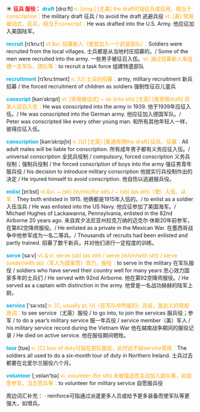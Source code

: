 ☀ <font color="red">**征兵 服役：**</font>
<font color="sky blue">**draft**</font> [drɑːft] 
<font color="orange">n. [sing.] [尤美] the draft可指征兵或征用，相当于conscription：</font>the military draft 征兵 / to avoid the draft 逃避兵役 <font color="orange">vt. [美] 常用被动式，征兵，相当于conscript：</font>He was drafted into the U.S. Army. 他应征加入美国陆军。
           
<font color="sky blue">**recruit**</font> [rɪˈkru:t]
<font color="orange">vt.&vi. 招募新人（使其加入一个武装部队）：</font>Soldiers were recruited from the local villages. 士兵都是从当地村庄招募的。/ Some of the men were recruited into the army. 一些男子被征召入伍。<font color="orange">vt. 通过招募新人来组建一支军队、团队等：</font>to recruit a task force 组建特遣部队
           
<font color="sky blue">**recruitment**</font> [rɪˈkruːtmənt]
<font color="orange">n. [U] 士兵的招募：</font>army, military recruitment 新兵招募 / the forced recruitment of children as soldiers 强制性征召儿童兵 

<font color="sky blue">**conscript**</font> [kənˈskrɪpt]
<font color="orange">vt. [常用被动式] ~ sb (into sth) [尤英] [美常用draft] 将某人征召入伍：</font>He was conscripted into the army in 1939. 他于1939年应征入伍。/ He was conscripted into the German army. 他应征加入德国军队。/ Peter was conscripted like every other young man. 和所有其他年轻人一样，彼得应征入伍。
           
<font color="sky blue">**conscription**</font> [kənˈskrɪpʃn]
<font color="orange">n. [U] [尤英] [美通常用the draft] 征兵、征募：</font>All adult males will be liable for conscription. 所有成年男子都有义务应征入伍。/ universal conscription 全民兵役制 / compulsory, forced conscription 义务兵役制；强制兵役制 / the forced conscription of boys into the army 强征男青年服兵役 / his decision to introduce military conscription 他就实行兵役制作出的决定 / He injured himself to avoid conscription. 他自伤以逃避服兵役。

<font color="sky blue">**enlist**</font> [ɪnˈlɪst]
<font color="orange">vt.&vi. ~ (sb) (in/into/for sth) / ~ (sb) (as sth)（使）入伍、从军：</font>They both enlisted in 1915. 他俩都是1915年入伍的。/ to enlist as a soldier 入伍当兵 / He was enlisted into the US Navy. 他应征参加了美国海军。/ Michael Hughes of Lackawanna, Pennsylvania, enlisted in the 82nd Airborne 20 years ago. 来自宾夕法尼亚州拉克万纳的迈克尔·休斯20年前参军，在第82空降师服役。/ He enlisted as a private in the Mexican War. 在墨西哥战争中他参军成为一名二等兵。/ Thousands of recruits had been enlisted and partly trained. 招募了数千新兵，并对他们进行一定程度的训练。

<font color="sky blue">**serve**</font> [sə:v] 
<font color="orange">vt.＆vi. serve (sb) (as sth) / serve (in/on/with sth) / serve (under/with sb)（军人为国家而）效力，服役：</font>to serve in the military 在军队服役 / soldiers who have served their country well for many years 忠心效力国家多年的士兵们 / He served with 92nd Airborne. 他在第92空降师服役。/ He served as a captain with distinction in the army. 他曾是一名战功赫赫的陆军上尉。

<font color="sky blue">**service**</font> ['sə:vɪs] 
<font color="orange">n. [C, usually pl, U]（在军队中所服的）兵役，是此义的常规用词：</font>to see service（尤英）服役 / to go into, to join the services 服兵役；参军 / to do a year’s military service 服一年兵役 / service member（美）军人 / his military service record during the Vietnam War 他在越南战争期间的服役记录 / He died on active service. 他在服役期间牺牲。

<font color="sky blue">**tour**</font> [tʊə] 
<font color="orange">n. [C] tour of duty可指在部队服役，此时远不如service常用：</font>The soldiers all used to do a six-month tour of duty in Northern Ireland. 士兵过去都要在北爱尔兰服役六个月。

<font color="sky blue">**volunteer**</font> [͵vɒlən'tɪə] 
<font color="orange">vi. volunteer (for sth) 未被强迫而主动加入部队等，如自愿参军，当志愿兵等：</font>to volunteer for military service 自愿服兵役

周边词汇补充：
· reinforce可指通过派遣更多人员或给予更多装备而使军队等更强大，如增兵。

